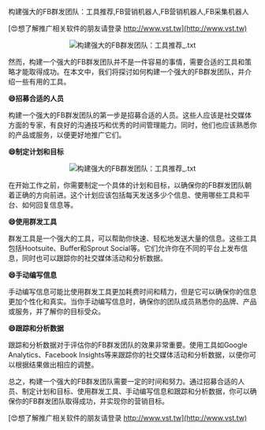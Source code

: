 构建强大的FB群发团队：工具推荐,FB营销机器人,FB营销机器人,FB采集机器人

[😍想了解推广相关软件的朋友请登录 http://www.vst.tw](http://www.vst.tw)

 <center><img src="https://vst.tw/MP4/tuiguang/png/8.png" alt="构建强大的FB群发团队：工具推荐_.txt"></center>

然而，构建一个强大的FB群发团队并不是一件容易的事情，需要合适的工具和策略才能取得成功。在本文中，我们将探讨如何构建一个强大的FB群发团队，并介绍一些有用的工具。

**😄招募合适的人员**

构建一个强大的FB群发团队的第一步是招募合适的人员。这些人应该是社交媒体方面的专家，有良好的沟通技巧和优秀的时间管理能力。同时，他们也应该熟悉你的产品或服务，以便更好地推广它们。

**😄制定计划和目标**

 <center><img src="https://vst.tw/MP4/tuiguang/png/6.png" alt="构建强大的FB群发团队：工具推荐_.txt"></center>

在开始工作之前，你需要制定一个具体的计划和目标，以确保你的FB群发团队朝着正确的方向前进。这个计划应该包括每天发送多少个信息、使用哪些工具和平台、如何回复信息等。

**😄使用群发工具**

群发工具是一个强大的工具，可以帮助你快速、轻松地发送大量的信息。这些工具包括Hootsuite、Buffer和Sprout Social等。它们允许你在不同的平台上发布信息，同时也可以跟踪你的社交媒体活动和分析数据。

**😄手动编写信息**

手动编写信息可能比使用群发工具更加耗费时间和精力，但是它可以确保你的信息更加个性化和真实。当你手动编写信息时，确保你的团队成员熟悉你的品牌、产品或服务，并了解你的目标受众。

**😄跟踪和分析数据**

跟踪和分析数据对于评估你的FB群发团队的效果非常重要。使用工具如Google Analytics、Facebook Insights等来跟踪你的社交媒体活动和分析数据，以便你可以根据结果做出相应的调整。

总之，构建一个强大的FB群发团队需要一定的时间和努力。通过招募合适的人员、制定计划和目标、使用群发工具、手动编写信息和跟踪和分析数据，你可以确保你的FB群发团队取得成功，并实现你的营销目标。

[😍想了解推广相关软件的朋友请登录 http://www.vst.tw](http://www.vst.tw)



